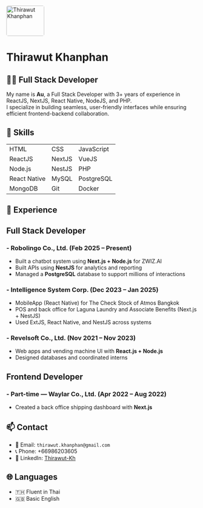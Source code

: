 <!-- markdownlint-disable MD033 MD041 -->
<script setup>
  setTimeout(() => {
if (typeof window !== 'undefined') {
    window.location.reload();

}
  }, 1000);
</script>
<img src="/icons/annie.gif" alt="Thirawut Khanphan" width="100" height="80" style="border-radius:5%;" />

<br/>

# Thirawut Khanphan

## 👨‍💻 Full Stack Developer

My name is **Au**, a Full Stack Developer with 3+ years of experience in ReactJS, NextJS, React Native, NodeJS, and PHP.  
I specialize in building seamless, user-friendly interfaces while ensuring efficient frontend-backend collaboration.

## 🧠 Skills

<table>
  <tr>
    <td><iconify-icon icon="logos:html-5" width="20"></iconify-icon> HTML</td>
    <td><iconify-icon icon="logos:css-3" width="20"></iconify-icon> CSS</td>
    <td><iconify-icon icon="logos:javascript" width="20"></iconify-icon> JavaScript</td>
  </tr>
  <tr>
    <td><iconify-icon icon="logos:react" width="20"></iconify-icon> ReactJS</td>
    <td><iconify-icon icon="logos:nextjs-icon" width="20"></iconify-icon> NextJS</td>
    <td><iconify-icon icon="logos:vue" width="20"></iconify-icon> VueJS</td>
  </tr>
  <tr>
    <td><iconify-icon icon="logos:nodejs-icon" width="20"></iconify-icon> Node.js</td>
    <td><iconify-icon icon="logos:nestjs" width="20"></iconify-icon> NestJS</td>
    <td><iconify-icon icon="logos:php" width="20"></iconify-icon> PHP</td>
  </tr>
  <tr>
    <td><iconify-icon icon="logos:react" width="20"></iconify-icon> React Native</td>
    <td><iconify-icon icon="logos:mysql" width="20"></iconify-icon> MySQL</td>
    <td><iconify-icon icon="logos:postgresql" width="20"></iconify-icon> PostgreSQL</td>
  </tr>
  <tr>
    <td><iconify-icon icon="logos:mongodb-icon" width="10"></iconify-icon> MongoDB</td>
    <td><iconify-icon icon="logos:git-icon" width="20"></iconify-icon> Git</td>
    <td><iconify-icon icon="logos:docker-icon" width="20"></iconify-icon> Docker</td>
  </tr>
</table>

## 💼 Experience

## Full Stack Developer

### - **Robolingo Co., Ltd.** (Feb 2025 – Present)

- Built a chatbot system using **Next.js + Node.js** for ZWIZ.AI
- Built APIs using **NestJS** for analytics and reporting
- Managed a **PostgreSQL** database to support millions of interactions

### - **Intelligence System Corp.** (Dec 2023 – Jan 2025)

- MobileApp (React Native) for The Check Stock of Atmos Bangkok
- POS and back office for Laguna Laundry and Associate Benefits (Next.js + NestJS)
- Used ExtJS, React Native, and NestJS across systems

### - **Revelsoft Co., Ltd.** (Nov 2021 – Nov 2023)

- Web apps and vending machine UI with **React.js + Node.js**
- Designed databases and coordinated interns

## Frontend Developer

### - Part-time — **Waylar Co., Ltd.** (Apr 2022 – Aug 2022)

- Created a back office shipping dashboard with **Next.js**

## 📫 Contact

- 📧 Email: `thirawut.khanphan@gmail.com`
- 📞 Phone: +66986203605  
- 💼 LinkedIn: [Thirawut-Kh](https://www.linkedin.com/in/au-thirawut-kh)

## 🌐 Languages

- 🇹🇭 Fluent in Thai
- 🇬🇧 Basic English
